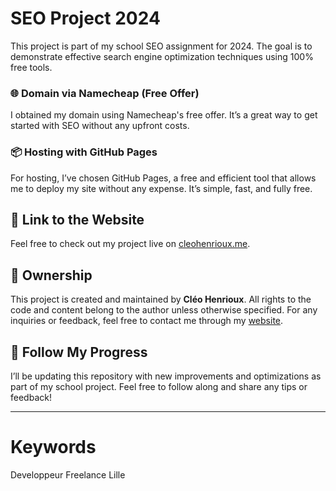 # SEO Project 2024

This project is part of my school SEO assignment for 2024. The goal is to demonstrate effective search engine optimization techniques using 100% free tools.

### 🌐 Domain via Namecheap (Free Offer)
I obtained my domain using Namecheap's free offer. It’s a great way to get started with SEO without any upfront costs.

### 📦 Hosting with GitHub Pages
For hosting, I’ve chosen GitHub Pages, a free and efficient tool that allows me to deploy my site without any expense. It’s simple, fast, and fully free.


## 🔗 Link to the Website
Feel free to check out my project live on [cleohenrioux.me](https://cleohenrioux.me).

## 📜 Ownership
This project is created and maintained by **Cléo Henrioux**. All rights to the code and content belong to the author unless otherwise specified.
For any inquiries or feedback, feel free to contact me through my [website](https://cleohenrioux.me).

## 📌 Follow My Progress
I’ll be updating this repository with new improvements and optimizations as part of my school project. Feel free to follow along and share any tips or feedback!

---

# Keywords
Developpeur Freelance Lille
